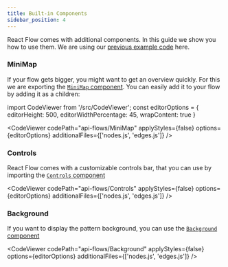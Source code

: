 ```yaml
---
title: Built-in Components
sidebar_position: 4
---
```


React Flow comes with additional components. In this guide we show you how to use them. We are using our [previous example code](/docs/getting-started/interactive-flow#connecting-nodes) here.

### MiniMap

If your flow gets bigger, you might want to get an overview quickly. For this we are exporting the [`MiniMap` component](/docs/api/plugin-components/minimap). You can easily add it to your flow by adding it as a children:

import CodeViewer from '/src/CodeViewer';
const editorOptions = { editorHeight: 500, editorWidthPercentage: 45, wrapContent: true }

<CodeViewer codePath="api-flows/MiniMap" applyStyles={false} options={editorOptions} additionalFiles={['nodes.js', 'edges.js']} />

### Controls

React Flow comes with a customizable controls bar, that you can use by importing the [`Controls` component](/docs/api/plugin-components/controls)

<CodeViewer codePath="api-flows/Controls" applyStyles={false} options={editorOptions} additionalFiles={['nodes.js', 'edges.js']} />

### Background

If you want to display the pattern background, you can use the [`Background` component](/docs/api/plugin-components/background)

<CodeViewer codePath="api-flows/Background" applyStyles={false} options={editorOptions} additionalFiles={['nodes.js', 'edges.js']} />
